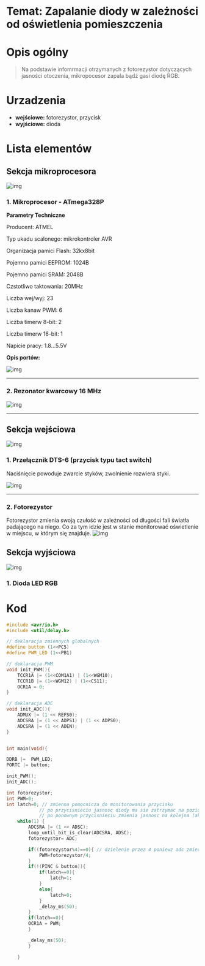# Temat: Zapalanie diody w zależności od oświetlenia pomieszczenia
# Opis ogólny
>Na podstawie infomrmacji otrzymanych z fotorezystor dotyczących jasności otoczenia, mikropocesor zapala bądź gasi diodę RGB.
# Urzadzenia
- **wejściowe:** fotorezystor, przycisk
- **wyjściowe:** dioda

# Lista elementów
## Sekcja mikroprocesora
![img](zdjecia/sekcja_mikro.png)
### 1.  Mikroprocesor - ATmega328P

<b>Parametry Techniczne</b>

Producent: ATMEL

Typ ukadu scalonego: mikrokontroler AVR

Organizacja pamici Flash: 32kx8bit

Pojemno pamici EEPROM: 1024B

Pojemno pamici SRAM: 2048B

Czstotliwo taktowania: 20MHz

Liczba wej/wyj:	23 

Liczba kanaw PWM: 6 

Liczba timerw 8-bit: 2 

Liczba timerw 16-bit: 1 

Napicie pracy: 1.8...5.5V

<b>Opis portów:</b>


![img](zdjecia/mikroprocesor.png)
***

### 2.  Rezonator kwarcowy 16 MHz
![img](zdjecia/kwarc.png)
***
## Sekcja wejściowa
![img](zdjecia/sekcja_wejscie.png)
### 1.  Przełącznik DTS-6 (przycisk typu tact switch)
Naciśnięcie powoduje zwarcie styków, zwolnienie rozwiera styki.

![img](zdjecia/przycisk.png)
***
### 2.  Fotorezystor
Fotorezystor zmienia swoją czułość w zależności od długości fali światła padającego na niego. Co za tym idzie jest w stanie monitorować oświetlenie w miejscu, w którym się znajduje.
![img](zdjecia/fotorezystor.png)
## Sekcja wyjściowa
![img](zdjecia/sekcja_wyjscie.png)
### 1.  Dioda LED RGB
# Kod
```cpp
#include <avr/io.h>
#include <util/delay.h>

// deklaracja zmiennych globalnych
#define button (1<<PC5)
#define PWM_LED (1<<PB1)

// deklaracja PWM
void init_PWM(){
	TCCR1A |= (1<<COM1A1) | (1<<WGM10);
	TCCR1B |= (1<<WGM12) | (1<<CS11);
	OCR1A = 0;
}

// deklaracja ADC
void init_ADC(){
	ADMUX |= (1 << REFS0);
	ADCSRA |= (1 << ADPS1) | (1 << ADPS0);
	ADCSRA |= (1 << ADEN);
}


int main(void){

DDRB |=  PWM_LED;
PORTC |= button;

init_PWM();
init_ADC();

int fotorezystor;
int PWM=0;
int latch=0; // zmienna pomocnicza do monitorowania przycisku
            // po przycisnieciu jasnosc diody ma sie zatrzymac na poziomie jasnosci oswietlenia
            // po ponownym przycisnieciu zmienia jasnosc na kolejna (aktualna) jasnosc
    while(1) {
		ADCSRA |= (1 << ADSC);
		loop_until_bit_is_clear(ADCSRA, ADSC);
		fotorezystor= ADC;

		if((fotorezystor%4)==0){ // dzielenie przez 4 poniewz adc zmierza do 1024 a PWM maksymalnie przyjmuje 256
			PWM=fotorezystor/4;
		}
		if(!(PINC & button)){
			if(latch==0){
				latch=1;
			}
			else{
				latch=0;
			}
			_delay_ms(50);
		}
		if(latch==0){
		OCR1A = PWM;
		}

		_delay_ms(50);
		}

    }
```
